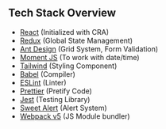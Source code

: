 ## Tech Stack Overview

- [React](https://reactjs.org/) (Initialized with CRA)
- [Redux](https://react-redux.js.org/) (Global State Management)
- [Ant Design](https://ant.design/) (Grid System, Form Validation)
- [Moment JS](https://momentjs.com/) (To work with date/time)
- [Tailwind](https://tailwindcss.com/) (Styling Component)
- [Babel](https://babeljs.io/) (Compiler)
- [ESLint](https://eslint.org/) (Linter)
- [Prettier](https://prettier.io/) (Pretify Code)
- [Jest](https://jestjs.io/) (Testing Library)
- [Sweet Alert](https://sweetalert2.github.io/) (Alert System)
- [Webpack v5](https://webpack.js.org/) (JS Module bundler)